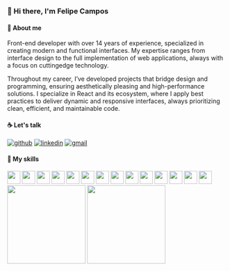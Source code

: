 ### 👋 Hi there, I'm Felipe Campos

#### 🚀 About me

Front-end developer with over 14 years of experience, specialized in creating modern and functional interfaces. My expertise ranges from interface design to the full implementation of web applications, always with a focus on cuttingedge technology.

Throughout my career, I’ve developed projects that bridge design and programming, ensuring aesthetically pleasing and high-performance solutions. I specialize in React and its ecosystem, where I apply best practices to deliver dynamic and responsive interfaces, always prioritizing clean, efficient, and maintainable code.

#### ☕ Let's talk

[![github](https://img.shields.io/badge/GitHub-000000?style=for-the-badge&logo=GitHub&logoColor=white)](https://github.com/camposdev)
[![linkedin](https://img.shields.io/badge/LinkedIn-0A66C2?style=for-the-badge&logo=LinkedIn&logoColor=white)](https://linkedin.com/in/felipefcampos)
[![gmail](https://img.shields.io/badge/Gmail-EA4335?style=for-the-badge&logo=Gmail&logoColor=white)](mailTo:felipecamposdev@gmail.com)

#### 🤹 My skills

<div style="display: inline">
<img src="https://cdn.jsdelivr.net/gh/devicons/devicon/icons/photoshop/photoshop-plain.svg" height="30" />
<img src="https://cdn.jsdelivr.net/gh/devicons/devicon/icons/illustrator/illustrator-plain.svg" height="30" />
<img src="https://cdn.jsdelivr.net/gh/devicons/devicon/icons/figma/figma-original.svg" height="30" />
<img src="https://cdn.jsdelivr.net/gh/devicons/devicon/icons/html5/html5-original.svg" height="30" />
<img src="https://cdn.jsdelivr.net/gh/devicons/devicon/icons/css3/css3-original.svg" height="30" />
<img src="https://cdn.jsdelivr.net/gh/devicons/devicon/icons/sass/sass-original.svg" height="30" />
<img src="https://cdn.jsdelivr.net/gh/devicons/devicon/icons/materialui/materialui-original.svg" height="30" />
<img src="https://cdn.jsdelivr.net/gh/devicons/devicon/icons/javascript/javascript-original.svg" height="30" />
<img src="https://cdn.jsdelivr.net/gh/devicons/devicon/icons/typescript/typescript-original.svg" height="30" />
<img src="https://cdn.jsdelivr.net/gh/devicons/devicon/icons/react/react-original.svg" height="30" />
<img src="https://cdn.jsdelivr.net/gh/devicons/devicon/icons/angularjs/angularjs-plain.svg" height="30" />
<img src="https://cdn.jsdelivr.net/gh/devicons/devicon/icons/redux/redux-original.svg" height="30" />
<img src="https://cdn.jsdelivr.net/gh/devicons/devicon/icons/graphql/graphql-plain.svg" height="30" />
<img src="https://cdn.jsdelivr.net/gh/devicons/devicon/icons/jest/jest-plain.svg" height="30" />
</div>

<div>
  <img height="180em" src="https://github-readme-stats.vercel.app/api?username=camposdev&show_icons=true&theme=dracula&include_all_commits=true&count_private=true"/>
  <img height="180em" src="https://github-readme-stats.vercel.app/api/top-langs/?username=camposdev&layout=compact&langs_count=7&theme=dracula"/>
</div>
